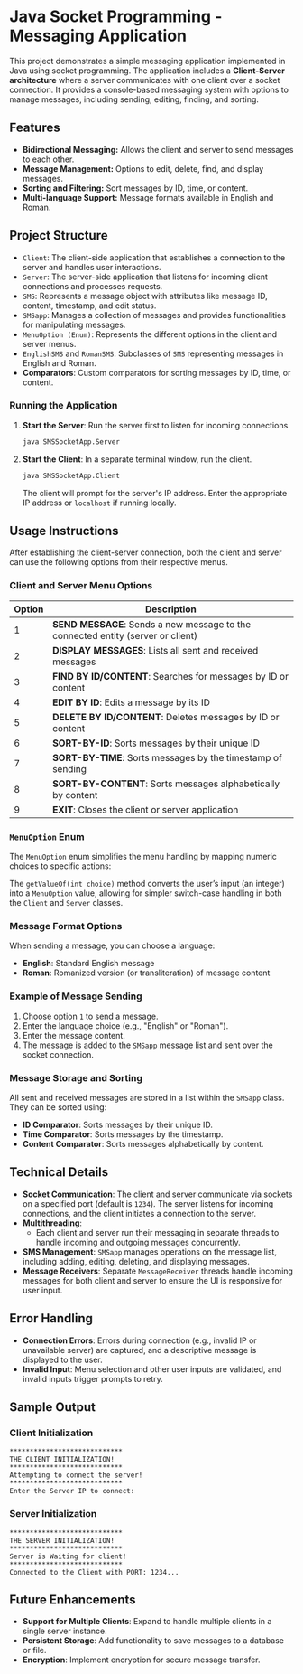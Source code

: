 # Java Socket Programming - Messaging Application

This project demonstrates a simple messaging application implemented in Java using socket programming. The application includes a **Client-Server architecture** where a server communicates with one client over a socket connection. It provides a console-based messaging system with options to manage messages, including sending, editing, finding, and sorting.

## Features

- **Bidirectional Messaging:** Allows the client and server to send messages to each other.
- **Message Management:** Options to edit, delete, find, and display messages.
- **Sorting and Filtering:** Sort messages by ID, time, or content.
- **Multi-language Support:** Message formats available in English and Roman.

## Project Structure

- `Client`: The client-side application that establishes a connection to the server and handles user interactions.
- `Server`: The server-side application that listens for incoming client connections and processes requests.
- `SMS`: Represents a message object with attributes like message ID, content, timestamp, and edit status.
- `SMSapp`: Manages a collection of messages and provides functionalities for manipulating messages.
- `MenuOption (Enum)`: Represents the different options in the client and server menus.
- `EnglishSMS` and `RomanSMS`: Subclasses of `SMS` representing messages in English and Roman.
- **Comparators**: Custom comparators for sorting messages by ID, time, or content.

### Running the Application

1. **Start the Server**: Run the server first to listen for incoming connections.

   ```bash
   java SMSSocketApp.Server
   ```

2. **Start the Client**: In a separate terminal window, run the client.

   ```bash
   java SMSSocketApp.Client
   ```

   The client will prompt for the server's IP address. Enter the appropriate IP address or `localhost` if running locally.

## Usage Instructions

After establishing the client-server connection, both the client and server can use the following options from their respective menus.

### Client and Server Menu Options

| Option | Description                           |
|--------|---------------------------------------|
| 1      | **SEND MESSAGE**: Sends a new message to the connected entity (server or client) |
| 2      | **DISPLAY MESSAGES**: Lists all sent and received messages |
| 3      | **FIND BY ID/CONTENT**: Searches for messages by ID or content |
| 4      | **EDIT BY ID**: Edits a message by its ID |
| 5      | **DELETE BY ID/CONTENT**: Deletes messages by ID or content |
| 6      | **SORT-BY-ID**: Sorts messages by their unique ID |
| 7      | **SORT-BY-TIME**: Sorts messages by the timestamp of sending |
| 8      | **SORT-BY-CONTENT**: Sorts messages alphabetically by content |
| 9      | **EXIT**: Closes the client or server application |

### `MenuOption` Enum

The `MenuOption` enum simplifies the menu handling by mapping numeric choices to specific actions:

The `getValueOf(int choice)` method converts the user’s input (an integer) into a `MenuOption` value, allowing for simpler switch-case handling in both the `Client` and `Server` classes.

### Message Format Options

When sending a message, you can choose a language:

- **English**: Standard English message
- **Roman**: Romanized version (or transliteration) of message content

### Example of Message Sending

1. Choose option `1` to send a message.
2. Enter the language choice (e.g., "English" or "Roman").
3. Enter the message content.
4. The message is added to the `SMSapp` message list and sent over the socket connection.

### Message Storage and Sorting

All sent and received messages are stored in a list within the `SMSapp` class. They can be sorted using:

- **ID Comparator**: Sorts messages by their unique ID.
- **Time Comparator**: Sorts messages by the timestamp.
- **Content Comparator**: Sorts messages alphabetically by content.

## Technical Details

- **Socket Communication**: The client and server communicate via sockets on a specified port (default is `1234`). The server listens for incoming connections, and the client initiates a connection to the server.
- **Multithreading**:
  - Each client and server run their messaging in separate threads to handle incoming and outgoing messages concurrently.
- **SMS Management**: `SMSapp` manages operations on the message list, including adding, editing, deleting, and displaying messages.
- **Message Receivers**: Separate `MessageReceiver` threads handle incoming messages for both client and server to ensure the UI is responsive for user input.

## Error Handling

- **Connection Errors**: Errors during connection (e.g., invalid IP or unavailable server) are captured, and a descriptive message is displayed to the user.
- **Invalid Input**: Menu selection and other user inputs are validated, and invalid inputs trigger prompts to retry.

## Sample Output

### Client Initialization

```
****************************
THE CLIENT INITIALIZATION!
****************************
Attempting to connect the server!
****************************
Enter the Server IP to connect:
```

### Server Initialization

```
****************************
THE SERVER INITIALIZATION!
****************************
Server is Waiting for client!
****************************
Connected to the Client with PORT: 1234...
```

## Future Enhancements

- **Support for Multiple Clients**: Expand to handle multiple clients in a single server instance.
- **Persistent Storage**: Add functionality to save messages to a database or file.
- **Encryption**: Implement encryption for secure message transfer.
